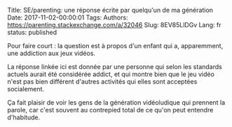 Title: SE/parenting: une réponse écrite par quelqu'un de ma génération
Date: 2017-11-02-00:00:01
Tags: 
Authors: https://parenting.stackexchange.com/a/32046
Slug: 8EV85LlDGv
Lang: fr
status: published

Pour faire court : la question est à propos d'un enfant qui a, apparemment,
une addiction aux jeux vidéos.

La réponse linkée ici est donnée par une personne qui selon les standards
actuels aurait été considérée addict, et qui montre bien que
le jeu vidéo n'est pas bien différent d'autres activités qui
elles sont acceptées socialement.

Ça fait plaisir de voir les gens de la génération vidéoludique
qui prennent la parole, car c'est souvent au contrepied total
de ce qu'on peut entendre d'habitude.

<!--
J'aime beaucoup les parallèles avec la lecture de bouquins,
car souvent cette dernière activité, plus acceptée socialement,
est mieux considérée.
C'est assez logique : les parents sont contents de voir leurs enfants faire  la même chose qu'eux. Pour des parents ayant grandit avec le JV (et ça commence à devenir la norme), ce sera la même chose.

Souvent, le livre est mieux considéré que le JV, alors que les
deux, lorsque consommés trop longtemps, fatiguent les yeux,
malmènent le sommeil et coûtent cher.
-->
